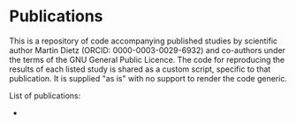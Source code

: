 # Publications

This is a repository of code accompanying published studies by scientific author Martin Dietz (ORCID: 0000-0003-0029-6932) and co-authors under the terms of the GNU General Public Licence. The code for reproducing the results of each listed study is shared as a custom script, specific to that publication. It is supplied "as is" with no support to render the code generic.

List of publications:

+ 
